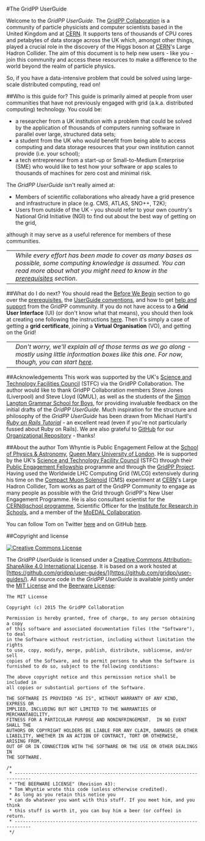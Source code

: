 #The GridPP UserGuide

Welcome to the _GridPP UserGuide_.
The [GridPP Collaboration](https://www.gridpp.ac.uk)
is a community of particle physicists
and computer scientists based in the United Kingdom and at
[CERN](http://cern.ch).
It supports tens of thousands of CPU cores
and petabytes of data storage across the UK which,
amongst other things,
played a crucial role in the 
discovery of the Higgs boson at
[CERN](http://cern.ch)'s
Large Hadron Collider.
The aim of this document
is to help new users - like you -
join this community and access these resources
to make a difference to the world
beyond the realm of particle physics. 

So, if you have a data-intensive problem that could
be solved using large-scale distributed computing,
read on!

##Who is this guide for?
This guide is primarily aimed at people
from user communities that have not previously
engaged with grid
(a.k.a. distributed computing)
technology. You could be:

* a researcher from a UK institution with a problem
that could be solved by the application of
thousands of computers running software in parallel
over large, structured data sets;
* a student from the UK
who would benefit from being able to access
computing and data storage resources that
your own institution cannot provide (i.e. your school);
* a tech entrepreneur from a start-up or
Small-to-Medium Enterprise (SME) who would like to
test how your software or app scales to thousands
of machines for zero cost and minimal risk.

The _GridPP UserGuide_ isn't really aimed at:

* Members of scientific collaborations who already have
a grid presence and infrastructure in place
(e.g. CMS, ATLAS, SNO++, T2K);
* Users from outside of the UK - you should refer to
your own country's National Grid Initiative (NGI) to
find out about the best way of getting on the grid,

although it may serve as a useful reference
for members of these communities.

<table>
<tr>
<td align='center'><i class="fa fa-warning" style='font-size:3em'></i></td>
<td>
<em>While every effort has been made to cover as many
bases as possible, some computing knowledge is
assumed. You can read more about what you might need to know  in the
<a href='before-we-begin/before-we-begin.html'>prerequisites</a>
section</em>.
</td>
</tr>
</table>

##What do I do next?
You should read the
[Before We Begin](before-we-begin/before-we-begin.html)
section to go over the
[prerequisites](before-we-begin/prerequisites.html),
the
[UserGuide conventions](before-we-begin/conventions.html),
and how to get
[help and support](before-we-begin/getting-help.html)
from the GridPP community.
If you do not have access to a **Grid User Interface** (UI)
(or don't know what that means),
you should then look at creating one following the
instructions
[here](gridpp-cernvm/gridpp-cernvm.html).
Then it's simply a case of getting a **grid certificate**,
joining a **Virtual Organisation** (VO), and
getting on the Grid!

<table>
<tr>
<td align='center'><i class="fa fa-info-circle" style='font-size:3em'></i></td>
<td>
<em>Don't worry, we'll explain all of those terms
as we go along - mostly using little information boxes like this one.
For now, though, you can start
<a href='before-we-begin/before-we-begin.html'>here</a></em>.
</td>
</tr>
</table>

##Acknowledgements
This work was supported by
the UK's
[Science and Technology Facilities Council](http://www.stfc.ac.uk)
(STFC) via the GridPP Collaboration.
The author would like to thank
GridPP Collaboration members
Steve Jones (Liverpool) and Steve Lloyd (QMUL),
as well as the students of the
[Simon Langton Grammar School for Boys](http://www.thelangton.org.uk),
for providing invaluable feedback on the initial drafts of the
_GridPP UserGuide_.
Much inspiration for the structure and philosophy of the
_GridPP UserGuide_ has been drawn from Michael Hartl's
_[Ruby on Rails Tutorial](https://ww.railstutorial.org)_ - an
excellent read (even if you're not particularly fussed about
Ruby on Rails). We are also grateful to
[GitHub](http://github.com) for our
[Organizational Repository](http://github.com/gridpp) - thanks!

##About the author
Tom Whyntie is Public Engagement Fellow at the
[School of Physics & Astronomy](http://ph.qmul.ac.uk),
[Queen Mary University of London](http://www.qmul.ac.uk).
He is supported by the UK's
[Science and Technology Facility Council](http://www.stfc.ac.uk) (STFC)
through their
[Public Engagement Fellowship](http://www.stfc.ac.uk/funding/fellowships/public-engagement-fellowships/public-engagement-fellows/)
programme and through the
[GridPP Project](https://www.gridpp.ac.uk).
Having used the Worldwide LHC Computing Grid (WLCG) extensively
during his time on the
[Compact Muon Solenoid](http://cms.web.cern.ch/)
(CMS) experiment at
[CERN](http://cern.ch)'s Large Hadron Collider,
Tom works as part of the GridPP Community to
engage as many people as possible with the Grid
through GridPP's New User Engagement Programme.
He is also consultant scientist for the
[CERN@school programme](http://cernatschool.web.cern.ch),
Scientific Officer for the
[Institute for Research in Schools](http://researchinschools.org),
and a member of the
[MoEDAL Collaboration](http://moedal.web.cern.ch).

You can follow Tom on Twitter [here](http://twitter.com/twhyntie)
and on GitHub [here](http:github.com/twhyntie).

##Copyright and license

<a rel='license' href='http://creativecommons.org/licenses/by-sa/4.0/'>
<img alt="Creative Commons License" style="border-width:0" src="https://i.creativecommons.org/l/by-sa/4.0/88x31.png" />
</a>

The _GridPP UserGuide_ is licensed under a
[Creative Commons Attribution-ShareAlike 4.0 International License](http://creativecommons.org/licenses/by-sa/4.0/).
It is based on a work hosted at [https://github.com/gridpp/user-guides/](https://github.com/gridpp/user-guides/).
All source code in the _GridPP UserGuide_ is available jointly
under the
[MIT License](http://opensource.org/licenses/MIT)
and the
[Beerware License](http://people.freebsd.org/~phk/):

```
The MIT License

Copyright (c) 2015 The GridPP Collaboration

Permission is hereby granted, free of charge, to any person obtaining a copy
of this software and associated documentation files (the "Software"), to deal
in the Software without restriction, including without limitation the rights
to use, copy, modify, merge, publish, distribute, sublicense, and/or sell
copies of the Software, and to permit persons to whom the Software is
furnished to do so, subject to the following conditions:

The above copyright notice and this permission notice shall be included in
all copies or substantial portions of the Software.

THE SOFTWARE IS PROVIDED "AS IS", WITHOUT WARRANTY OF ANY KIND, EXPRESS OR
IMPLIED, INCLUDING BUT NOT LIMITED TO THE WARRANTIES OF MERCHANTABILITY,
FITNESS FOR A PARTICULAR PURPOSE AND NONINFRINGEMENT.  IN NO EVENT SHALL THE
AUTHORS OR COPYRIGHT HOLDERS BE LIABLE FOR ANY CLAIM, DAMAGES OR OTHER
LIABILITY, WHETHER IN AN ACTION OF CONTRACT, TORT OR OTHERWISE, ARISING FROM,
OUT OF OR IN CONNECTION WITH THE SOFTWARE OR THE USE OR OTHER DEALINGS IN
THE SOFTWARE.
```

```
/*
 * ----------------------------------------------------------------------------
 * "THE BEERWARE LICENSE" (Revision 43):
 * Tom Whyntie wrote this code (unless otherwise credited).
 * As long as you retain this notice you
 * can do whatever you want with this stuff. If you meet him, and you think
 * this stuff is worth it, you can buy him a beer (or coffee) in return.
 * ----------------------------------------------------------------------------
 */
```
